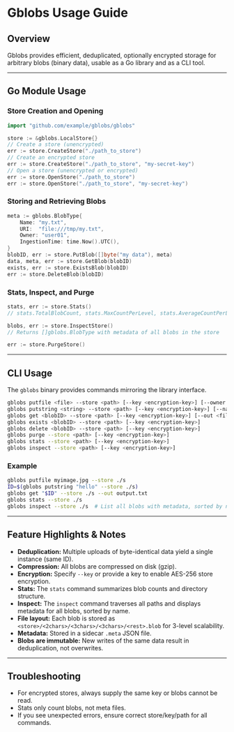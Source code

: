 # Gblobs Usage Guide

## Overview
Gblobs provides efficient, deduplicated, optionally encrypted storage for arbitrary blobs (binary data), usable as a Go library and as a CLI tool.

---

## Go Module Usage

### Store Creation and Opening
```go
import "github.com/example/gblobs/gblobs"

store := &gblobs.LocalStore{}
// Create a store (unencrypted)
err := store.CreateStore("./path_to_store")
// Create an encrypted store
err := store.CreateStore("./path_to_store", "my-secret-key")
// Open a store (unencrypted or encrypted)
err := store.OpenStore("./path_to_store")
err := store.OpenStore("./path_to_store", "my-secret-key")
```

### Storing and Retrieving Blobs
```go
meta := gblobs.BlobType{
    Name: "my.txt",
    URI:  "file:///tmp/my.txt",
    Owner: "user01",
    IngestionTime: time.Now().UTC(),
}
blobID, err := store.PutBlob([]byte("my data"), meta)
data, meta, err := store.GetBlob(blobID)
exists, err := store.ExistsBlob(blobID)
err := store.DeleteBlob(blobID)
```

### Stats, Inspect, and Purge
```go
stats, err := store.Stats()
// stats.TotalBlobCount, stats.MaxCountPerLevel, stats.AverageCountPerLevel

blobs, err := store.InspectStore()
// Returns []gblobs.BlobType with metadata of all blobs in the store

err := store.PurgeStore()
```

---

## CLI Usage

The `gblobs` binary provides commands mirroring the library interface.

```sh
gblobs putfile <file> --store <path> [--key <encryption-key>] [--owner <str>]
gblobs putstring <string> --store <path> [--key <encryption-key>] [--name <name>] [--owner <str>]
gblobs get <blobID> --store <path> [--key <encryption-key>] [--out <file>]
gblobs exists <blobID> --store <path> [--key <encryption-key>]
gblobs delete <blobID> --store <path> [--key <encryption-key>]
gblobs purge --store <path> [--key <encryption-key>]
gblobs stats --store <path> [--key <encryption-key>]
gblobs inspect --store <path> [--key <encryption-key>]
```

### Example
```sh
gblobs putfile myimage.jpg --store ./s
ID=$(gblobs putstring "hello" --store ./s)
gblobs get "$ID" --store ./s --out output.txt
gblobs stats --store ./s
gblobs inspect --store ./s  # List all blobs with metadata, sorted by name
```

---

## Feature Highlights & Notes
- **Deduplication:** Multiple uploads of byte-identical data yield a single instance (same ID).
- **Compression:** All blobs are compressed on disk (gzip).
- **Encryption:** Specify `--key` or provide a key to enable AES-256 store encryption.
- **Stats:** The `stats` command summarizes blob counts and directory structure.
- **Inspect:** The `inspect` command traverses all paths and displays metadata for all blobs, sorted by name.
- **File layout:** Each blob is stored as `<store>/<2chars>/<3chars>/<3chars>/<rest>.blob` for 3-level scalability.
- **Metadata:** Stored in a sidecar `.meta` JSON file.
- **Blobs are immutable:** New writes of the same data result in deduplication, not overwrites.

---

## Troubleshooting
- For encrypted stores, always supply the same key or blobs cannot be read.
- Stats only count blobs, not meta files.
- If you see unexpected errors, ensure correct store/key/path for all commands.
